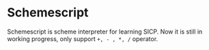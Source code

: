 # Schemescript
Schemescript is scheme interpreter for learning SICP.
Now it is still in working progress, only support `+, - , *, /` operator.
